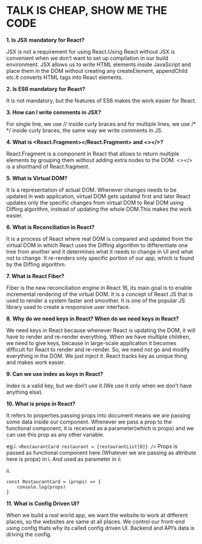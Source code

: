 # TALK IS CHEAP, SHOW ME THE CODE

**1. Is JSX mandatory for React?**

JSX is not a requirement for using React.Using React without JSX is convenient when we don’t want to set up compilation in our build environment.
JSX allows us to write HTML elements inside JavaScript and place them in the DOM without creating any createElement, appendChild etc.It converts HTML tags into React elements.

**2. Is ES6 mandatory for React?**

It is not mandatory, but the features of ES6 makes the work easier for React.

**3. How can I write comments in JSX?**

For single line, we use // inside curly braces and for multiple lines, we use /\* \*/ inside curly braces, the same way we write comments in JS.

**4. What is <React.Fragment></React.Fragment> and <></>?**

React.Fragment is a component in React that allows to return multiple elements by grouping them without adding extra nodes to the DOM.
<></> is a shorthand of React.fragment.

**5. What is Virtual DOM?**

It is a representation of actual DOM. Whenever changes needs to be updated in web application, virtual DOM gets updated first and later React updates only the specific changes from virtual DOM to Real DOM using Diffing algorithm, instead of updating the whole DOM.This makes the work easier.

**6. What is Reconciliation in React?**

It is a process of React where real DOM is compared and updated from the virtual DOM in which React uses the Diffing algorithm to differentiate one tree from another and it determines what it needs to change in UI and what not to change.
It re-renders only specific portion of our app, which is found by the Diffing algorithm.

**7. What is React Fiber?**

Fiber is the new reconciliation engine in React 16, its main goal is to enable incremental rendering of the virtual DOM.
It is a concept of React JS that is used to render a system faster and smoother. It is one of the popular JS library used to create a responsive user interface.

**8. Why do we need keys in React? When do we need keys in React?**

We need keys in React because whenever React is updating the DOM, it will have to render and re-render everything.
When we have multiple children, we need to give keys, because in large-scale application it becomes difficult for React to render and re-render. So, we need not go and modify everything in the DOM. We just inject it.
React tracks key as unique thing and makes work easier.

**9. Can we use index as keys in React?**

Index is a valid key, but we don’t use it.(We use it only when we don’t have anything else).

**10. What is props in React?**

It refers to properties.passing props into document means we are passing some data inside our component.
Whenever we pass a prop to the functional component, it is received as a parameter(which is props) and we can use this prop as any other variable.

eg.i. `<RestaurantCard restaurant = {restaurantList[0]} />`
Props is passed as functional component here.(Whatever we are passing as attribute here is props) in i. And used as parameter in ii.

ii.

```
const RestaurantCard = (props) => {
    console.log(props)
}
```

**11. What is Config Driven UI?**

When we build a real world app, we want the website to work at different places, so the websites are same at all places. We control our front-end using config thats why its called config driven UI.
Backend and API’s data is driving the config.
